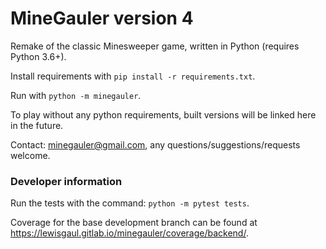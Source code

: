 # MineGauler version 4

Remake of the classic Minesweeper game, written in Python (requires Python 3.6+).

Install requirements with `pip install -r requirements.txt`.

Run with `python -m minegauler`.

To play without any python requirements, built versions will be linked here in the future.

Contact: minegauler@gmail.com, any questions/suggestions/requests welcome.


### Developer information

Run the tests with the command: `python -m pytest tests`.

Coverage for the base development branch can be found at https://lewisgaul.gitlab.io/minegauler/coverage/backend/.
